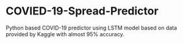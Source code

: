 # COVIED-19-Spread-Predictor
Python based COVID-19 predictor using LSTM model based on data provided by Kaggle with almost 95% accuracy.
